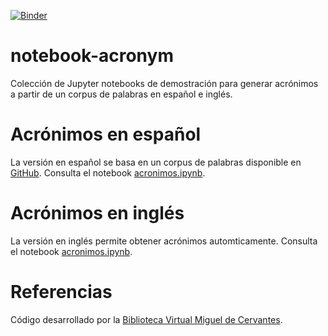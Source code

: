 [![Binder](https://mybinder.org/badge_logo.svg)](https://mybinder.org/v2/gh/hibernator11/notebook-acronym/HEAD)

# notebook-acronym
Colección de Jupyter notebooks de demostración para generar acrónimos a partir de un corpus de palabras en español e inglés.

# Acrónimos en español
La versión en español se basa en un corpus de palabras disponible en [GitHub](https://github.com/olea/lemarios/blob/master/lemario-general-del-espanol.txt).   Consulta el notebook [acronimos.ipynb](https://nbviewer.org/github/hibernator11/notebook-acronym/blob/main/acronimos.ipynb).

# Acrónimos en inglés
La versión en inglés permite obtener acrónimos automticamente. Consulta el notebook [acronimos.ipynb](https://nbviewer.org/github/hibernator11/notebook-acronym/blob/main/acronyms.ipynb).

# Referencias
Código desarrollado por la [Biblioteca Virtual Miguel de Cervantes](http://www.cervantesvirtual.com/).
